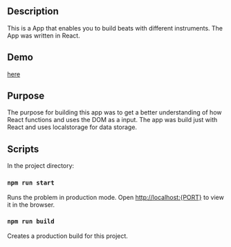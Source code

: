 ## Description

This is a App that enables you to build beats with different instruments. The App was written in React.

## Demo

[here](http://beat-baker.webdev-pg.com/)

## Purpose

The purpose for building this app was to get a better understanding of how React functions and uses the DOM as a input.
The app was build just with React and uses localstorage for data storage.

## Scripts

In the project directory:

### `npm run start`

Runs the problem in production mode.
Open [http://localhost:{PORT}](http://localhost:{PORT}) to view it in the browser.

### `npm run build`

Creates a production build for this project.
